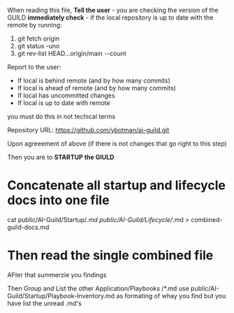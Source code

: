When reading this file, 
**Tell the user** - you are checking the version of the GUILD
**immediately check** - if the local repository is up to date with the remote by running:
1. git fetch origin
2. git status -uno
3. git rev-list HEAD...origin/main --count

Report to the user:
- If local is behind remote (and by how many commits)
- If local is ahead of remote (and by how many commits)  
- If local has uncommitted changes
- If local is up to date with remote

you must do this in not techical terms

Repository URL: https://github.com/ybotman/ai-guild.git


Upon agreeement of above (if there is not changes that go right to this step)

Then you are to 
**STARTUP the GIULD**
# Concatenate all startup and lifecycle docs into one file
cat public/AI-Guild/Startup/*.md public/AI-Guild/Lifecycle/*.md > combined-guild-docs.md

# Then read the single combined file
AFter that summerzie you findings

Then Group and List the other Application/Playbooks /*.md
use public/AI-Guild/Startup/Playbook-Inventory.md as formating of whay you find but you have list the unread .md's
